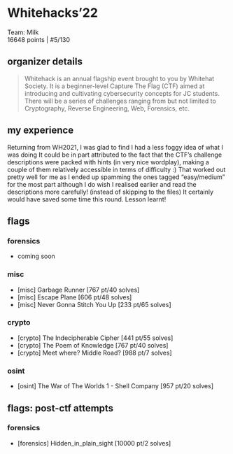 # Whitehacks’22
Team: Milk <br> 16648 points | #5/130

## organizer details
> Whitehack is an annual flagship event brought to you by Whitehat Society. It is a beginner-level Capture The Flag (CTF) aimed at introducing and cultivating cybersecurity concepts for JC students. There will be a series of challenges ranging from but not limited to Cryptography, Reverse Engineering, Web, Forensics, etc.
> 
## my experience
Returning from WH2021, I was glad to find I had a less foggy idea of what I was doing It could be in part attributed to the fact that the CTF’s challenge descriptions were packed with hints (in very nice wordplay), making a couple of them relatively accessible in terms of difficulty :) That worked out pretty well for me as I ended up spamming the ones tagged “easy/medium” for the most part although I do wish I realised earlier and read the descriptions more carefully! (instead of skipping to the files) It certainly would have saved some time this round. Lesson learnt!

## flags 
### forensics
* coming soon 
### misc
* [misc] Garbage Runner [767 pt/40 solves] 
* [misc] Escape Plane [606 pt/48 solves]
* [misc] Never Gonna Stitch You Up [233 pt/65 solves]  
### crypto
* [crypto] The Indecipherable Cipher [441 pt/55 solves]
* [crypto] The Poem of Knowledge [767 pt/40 solves] 
* [crypto] Meet where? Middle Road? [988 pt/7 solves]
### osint
* [osint] The War of The Worlds 1 - Shell Company [957 pt/20 solves] 

## flags: post-ctf attempts
### forensics
* [forensics] Hidden_in_plain_sight [10000 pt/2 solves] 

